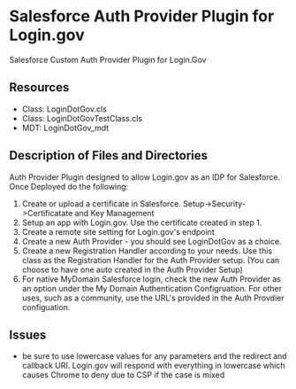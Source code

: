 # Salesforce Auth Provider Plugin for Login.gov
Salesforce Custom Auth Provider Plugin for Login.Gov

## Resources
* Class: LoginDotGov.cls
* Class: LoginDotGovTestClass.cls
* MDT: LoginDotGov_mdt

## Description of Files and Directories
Auth Provider Plugin designed to allow Login.gov as an IDP for Salesforce. Once Deployed do the following:
1. Create or upload a certificate in Salesforce.  Setup->Security->Certificatate and Key Management
2. Setup an app with Login.gov.  Use the certificate created in step 1.
3. Create a remote site setting for Login.gov's endpoint
4. Create a new Auth Provider - you should see LoginDotGov as a choice.
5. Create a new Registration Handler according to your needs.  Use this class as the Registration Handler for the Auth Provider setup.  (You can choose to have one auto created in the Auth Provider Setup)  
6. For native MyDomain Salesforce login, check the new Auth Provider as an option under the My Domain Authentication Configruation.  For other uses, such as a community, use the URL's provided in the Auth Provdier configuation.  

## Issues
- be sure to use lowercase values for any parameters and the redirect and callback URI.  Login.gov will respond with everything in lowercase which causes Chrome to deny due to CSP if the case is mixed


